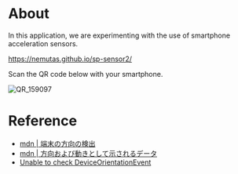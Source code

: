# About
In this application, we are experimenting with the use of smartphone acceleration sensors.

https://nemutas.github.io/sp-sensor2/

Scan the QR code below with your smartphone.

![QR_159097](https://user-images.githubusercontent.com/46724121/179550042-c5772a5c-4390-46e1-ae83-4061a9c92336.png)

# Reference
- [mdn | 端末の方向の検出](https://developer.mozilla.org/ja/docs/Web/Events/Detecting_device_orientation)
- [mdn | 方向および動きとして示されるデータ](https://developer.mozilla.org/ja/docs/Web/Events/Orientation_and_motion_data_explained)
- [Unable to check DeviceOrientationEvent](https://developer.apple.com/forums/thread/128376)
